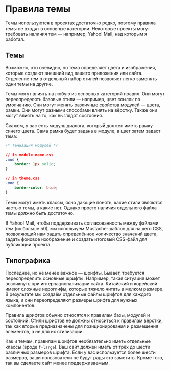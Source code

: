 # Правила темы
Темы используются в проектах достаточно редко, поэтому правила темы не входят в основные категории. Некоторые проекты могут требовать наличия тем — например, Yahoo! Mail, над которым я работал.

## Темы
Возможно, это очевидно, но тема определяет цвета и изображения, которые создают внешний вид вашего приложения или сайта. Отделение тем в отдельный набор стилей позволяет легко заменять одни темы на другие.

Темы могут влиять на любую из основных категорий правил. Они могут переопределять базовые стили — например, цвет ссылок по умолчанию. Они могут менять различные свойства модулей — цвета, рамки. Они могут разными способами влиять на вёрстку. Также они могут влиять на то, как выглядят состояния.

Скажем, у вас есть модуль диалога, который должен иметь рамку синего цвета. Сама рамка будет задана в модуле, а цвет затем задаст тема:

```css
/* Темизация модулей */

// in module-name.css
.mod {
    border: 1px solid;
}

// in theme.css
.mod {
    border-color: blue;
}
```

Темы могут иметь классы, ясно дающие понять, какие стили являются частью темы, а какие нет. Однако просто наличия отдельного файла темы должно быть достаточно.

В Yahoo! Mail, чтобы поддерживать согласованность между файлами тем (их больше 50), мы используем Mustache-шаблон для нашего CSS, позволяющий нам задать определённое количество значений цвета, задать фоновое изображение и создать итоговый CSS-файл для публикации проекта.

## Типографика
Последнее, но не менее важное — шрифты. Бывает, требуется переопределить основные шрифты. Например, такая ситуация может возникнуть при интернационализации сайта. Китайский и корейский имеют сложные иероглифы, которые тяжело читать в мелком размере. В результате мы создаём отдельные файлы шрифтов для каждого языка, и они переопределяют размеры шрифта для нужных компонентов.

Правила шрифтов обычно относятся к правилам базы, модулей и состояний. Стили шрифтов не должны относиться к правилам вёрстки, так как вторые предназначены для позиционирования и размещения элементов, а не для их стилизации.

Как и темам, правилам шрифтов необязательно иметь отдельные классы (вроде `f-large`). Ваш сайт должен иметь от трёх до шести различных размеров шрифта. Если у вас используется более шести размеров, ваши пользователи не будут рады это заметить. Кроме того, так вы сделаете сайт менее поддерживаемым.

